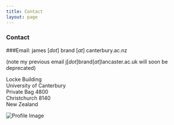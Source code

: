 ```yaml
---
title: Contact
layout: page
---
```


### Contact

###Email: james [_dot_] brand [_at_] canterbury.ac.nz

(note my previous email j[_dot_]brand[_at_]lancaster.ac.uk will soon be deprecated)

Locke Building<br/>
University of Canterbury<br/>
Private Bag 4800<br/>
Christchurch 8140<br/>
New Zealand

![Profile Image](https://jamesbrandscience.github.io/assets/arrival_bouba_kiki.JPG)
